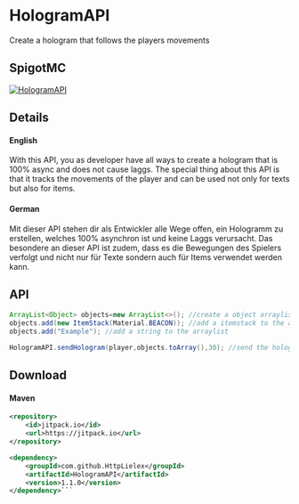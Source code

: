 # HologramAPI
Create a hologram that follows the players movements

## SpigotMC
[![HologramAPI](https://static.spigotmc.org/img/spigot.png "HologramAPI")](https://www.spigotmc.org/resources/hologramapi.81345/ "HologramAPI")

## Details
#### English
With this API, you as developer have all ways to create a hologram that is 100% async and does not cause laggs. The special thing about this API is that it tracks the movements of the  player and can be used not only for texts but also for items.
#### German
Mit dieser API stehen dir als Entwickler alle Wege offen, ein Hologramm zu erstellen, welches 100% asynchron ist und keine Laggs verursacht. Das besondere an dieser API ist zudem, dass es die Bewegungen des Spielers verfolgt und nicht nur für Texte sondern auch für Items verwendet werden kann.

## API
```java
ArrayList<Object> objects=new ArrayList<>(); //create a object arraylist
objects.add(new ItemStack(Material.BEACON)); //add a itemstack to the arraylist
objects.add("Example"); //add a string to the arraylist

HologramAPI.sendHologram(player,objects.toArray(),30); //send the hologram to the player (player, objects, seconds)
```
## Download
#### Maven
```xml
<repository>
    <id>jitpack.io</id>
    <url>https://jitpack.io</url>
</repository>

<dependency>
    <groupId>com.github.HttpLielex</groupId>
    <artifactId>HologramAPI</artifactId>
	<version>1.1.0</version>
</dependency>```

